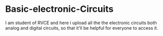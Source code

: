 # Basic-electronic-Circuits
I am student of RVCE and  here i upload all the the electronic circuits both analog and digital circuits, so that it'll be helpful for everyone to access it.
